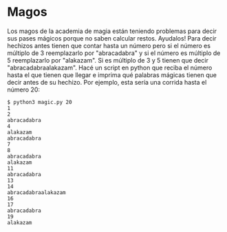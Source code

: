 # Magos

Los magos de la academia de magia están teniendo problemas para decir sus pases mágicos porque no saben calcular restos. Ayudalos!
Para decir hechizos antes tienen que contar hasta un número pero si el número es múltiplo de 3 reemplazarlo por "abracadabra" y si el número es múltiplo de 5 reemplazarlo por "alakazam". Si es múltiplo de 3 y 5 tienen que decir "abracadabraalakazam".
Hacé un script en python que reciba el número hasta el que tienen que llegar e imprima qué palabras mágicas tienen que decir antes de su hechizo.
Por ejemplo, esta sería una corrida hasta el número 20:

```
$ python3 magic.py 20
1
2
abracadabra
4
alakazam
abracadabra
7
8
abracadabra
alakazam
11
abracadabra
13
14
abracadabraalakazam
16
17
abracadabra
19
alakazam
```